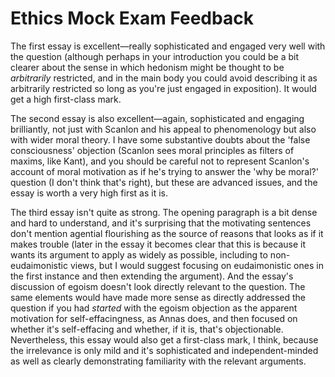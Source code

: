# Ethics Mock Exam Feedback

The first essay is excellent—really sophisticated and engaged very well with the question (although perhaps in your introduction you could be a bit clearer about the sense in which hedonism might be thought to be _arbitrarily_ restricted, and in the main body you could avoid describing it as arbitrarily restricted so long as you're just engaged in exposition). It would get a high first-class mark.

The second essay is also excellent—again, sophisticated and engaging brilliantly, not just with Scanlon and his appeal to phenomenology but also with wider moral theory. I have some substantive doubts about the 'false consciousness' objection (Scanlon sees moral principles as filters of maxims, like Kant), and you should be careful not to represent Scanlon's account of moral motivation as if he's trying to answer the 'why be moral?' question (I don't think that's right), but these are advanced issues, and the essay is worth a very high first as it is.

The third essay isn't quite as strong. The opening paragraph is a bit dense and hard to understand, and it's surprising that the motivating sentences don't mention agential flourishing as the source of reasons that looks as if it makes trouble (later in the essay it becomes clear that this is because it wants its argument to apply as widely as possible, including to non-eudaimonistic views, but I would suggest focusing on eudaimonistic ones in the first instance and then extending the argument). And the essay's discussion of egoism doesn't look directly relevant to the question. The same elements would have made more sense as directly addressed the question if you had _started_ with the egoism objection as the apparent motivation for self-effacingness, as Annas does, and then focused on whether it's self-effacing and whether, if it is, that's objectionable. Nevertheless, this essay would also get a first-class mark, I think, because the irrelevance is only mild and it's sophisticated and independent-minded as well as clearly demonstrating familiarity with the relevant arguments.